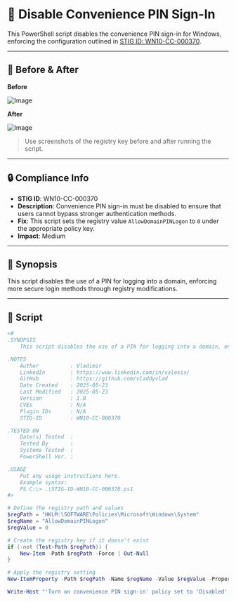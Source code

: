 # 🚫 Disable Convenience PIN Sign-In

This PowerShell script disables the convenience PIN sign-in for Windows, enforcing the configuration outlined in [STIG ID: WN10-CC-000370](https://www.tenable.com/audits/items/DISA_STIG_Windows_10_v2r5.audit:ca962dcadc1f0678ac7aa9dc255257ed).

---

## 📸 Before & After

**Before**

![Image](https://github.com/user-attachments/assets/338f58f3-9ce5-4fef-a7f0-be130609d79a)

**After**

![Image](https://github.com/user-attachments/assets/1249b5c4-4362-43ac-9a37-20ee7328c999)

> Use screenshots of the registry key before and after running the script.

---

## 🔒 Compliance Info

- **STIG ID**: WN10-CC-000370  
- **Description**: Convenience PIN sign-in must be disabled to ensure that users cannot bypass stronger authentication methods.  
- **Fix**: This script sets the registry value `AllowDomainPINLogon` to `0` under the appropriate policy key.  
- **Impact**: Medium

---

## 🧠 Synopsis

This script disables the use of a PIN for logging into a domain, enforcing more secure login methods through registry modifications.

---

## 📜 Script

```powershell
<#
.SYNOPSIS
    This script disables the use of a PIN for logging into a domain, enforcing more secure login methods through registry modifications.

.NOTES
    Author          : Vladimir
    LinkedIn        : https://www.linkedin.com/in/valexis/
    GitHub          : https://github.com/vladdyvlad
    Date Created    : 2025-05-23
    Last Modified   : 2025-05-23
    Version         : 1.0
    CVEs            : N/A
    Plugin IDs      : N/A
    STIG-ID         : WN10-CC-000370

.TESTED ON
    Date(s) Tested  : 
    Tested By       : 
    Systems Tested  : 
    PowerShell Ver. : 

.USAGE
    Put any usage instructions here.
    Example syntax:
    PS C:\> .\STIG-ID-WN10-CC-000370.ps1 
#>

# Define the registry path and values
$regPath = "HKLM:\SOFTWARE\Policies\Microsoft\Windows\System"
$regName = "AllowDomainPINLogon"
$regValue = 0

# Create the registry key if it doesn't exist
if (-not (Test-Path $regPath)) {
    New-Item -Path $regPath -Force | Out-Null
}

# Apply the registry setting
New-ItemProperty -Path $regPath -Name $regName -Value $regValue -PropertyType DWord -Force | Out-Null

Write-Host "'Turn on convenience PIN sign-in' policy set to 'Disabled' successfully."
